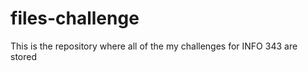 files-challenge
===============

This is the repository where all of the my challenges for INFO 343 are stored
